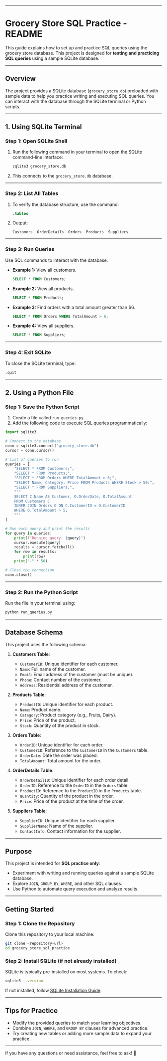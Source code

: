 
---

# Grocery Store SQL Practice - README

This guide explains how to set up and practice SQL queries using the grocery store database. This project is designed for **testing and practicing SQL queries** using a sample SQLite database.

---

## **Overview**

The project provides a SQLite database (`grocery_store.db`) preloaded with sample data to help you practice writing and executing SQL queries. You can interact with the database through the SQLite terminal or Python scripts.

---

## **1. Using SQLite Terminal**

### **Step 1: Open SQLite Shell**
1. Run the following command in your terminal to open the SQLite command-line interface:
   ```bash
   sqlite3 grocery_store.db
   ```
2. This connects to the `grocery_store.db` database.

---

### **Step 2: List All Tables**
1. To verify the database structure, use the command:
   ```sql
   .tables
   ```
2. Output:
   ```
   Customers  OrderDetails  Orders  Products  Suppliers
   ```

---

### **Step 3: Run Queries**
Use SQL commands to interact with the database.

- **Example 1:** View all customers.
  ```sql
  SELECT * FROM Customers;
  ```
- **Example 2:** View all products.
  ```sql
  SELECT * FROM Products;
  ```
- **Example 3:** Find orders with a total amount greater than $6.
  ```sql
  SELECT * FROM Orders WHERE TotalAmount > 6;
  ```
- **Example 4:** View all suppliers.
  ```sql
  SELECT * FROM Suppliers;
  ```

---

### **Step 4: Exit SQLite**
To close the SQLite terminal, type:
```bash
.quit
```

---

## **2. Using a Python File**

### **Step 1: Save the Python Script**
1. Create a file called `run_queries.py`.
2. Add the following code to execute SQL queries programmatically:

```python
import sqlite3

# Connect to the database
conn = sqlite3.connect("grocery_store.db")
cursor = conn.cursor()

# List of queries to run
queries = [
    "SELECT * FROM Customers;",
    "SELECT * FROM Products;",
    "SELECT * FROM Orders WHERE TotalAmount > 6;",
    "SELECT Name, Category, Price FROM Products WHERE Stock > 50;",
    "SELECT * FROM Suppliers;",
    """
    SELECT C.Name AS Customer, O.OrderDate, O.TotalAmount
    FROM Customers C
    INNER JOIN Orders O ON C.CustomerID = O.CustomerID
    WHERE O.TotalAmount > 5;
    """
]

# Run each query and print the results
for query in queries:
    print(f"Running query: {query}")
    cursor.execute(query)
    results = cursor.fetchall()
    for row in results:
        print(row)
    print("-" * 50)

# Close the connection
conn.close()
```

---

### **Step 2: Run the Python Script**
Run the file in your terminal using:
```bash
python run_queries.py
```

---

## **Database Schema**

This project uses the following schema:

1. **Customers Table**:
   - `CustomerID`: Unique identifier for each customer.
   - `Name`: Full name of the customer.
   - `Email`: Email address of the customer (must be unique).
   - `Phone`: Contact number of the customer.
   - `Address`: Residential address of the customer.

2. **Products Table**:
   - `ProductID`: Unique identifier for each product.
   - `Name`: Product name.
   - `Category`: Product category (e.g., Fruits, Dairy).
   - `Price`: Price of the product.
   - `Stock`: Quantity of the product in stock.

3. **Orders Table**:
   - `OrderID`: Unique identifier for each order.
   - `CustomerID`: Reference to the `CustomerID` in the `Customers` table.
   - `OrderDate`: Date the order was placed.
   - `TotalAmount`: Total amount for the order.

4. **OrderDetails Table**:
   - `OrderDetailID`: Unique identifier for each order detail.
   - `OrderID`: Reference to the `OrderID` in the `Orders` table.
   - `ProductID`: Reference to the `ProductID` in the `Products` table.
   - `Quantity`: Quantity of the product in the order.
   - `Price`: Price of the product at the time of the order.

5. **Suppliers Table**:
   - `SupplierID`: Unique identifier for each supplier.
   - `SupplierName`: Name of the supplier.
   - `ContactInfo`: Contact information for the supplier.

---

## **Purpose**

This project is intended for **SQL practice only**:
- Experiment with writing and running queries against a sample SQLite database.
- Explore `JOIN`, `GROUP BY`, `WHERE`, and other SQL clauses.
- Use Python to automate query execution and analyze results.

---

## **Getting Started**

### **Step 1: Clone the Repository**
Clone this repository to your local machine:
```bash
git clone <repository-url>
cd grocery_store_sql_practice
```

### **Step 2: Install SQLite (if not already installed)**
SQLite is typically pre-installed on most systems. To check:
```bash
sqlite3 --version
```
If not installed, follow [SQLite Installation Guide](https://www.sqlite.org/download.html).

---

## **Tips for Practice**
- Modify the provided queries to match your learning objectives.
- Combine `JOIN`, `WHERE`, and `GROUP BY` clauses for advanced practice.
- Try creating new tables or adding more sample data to expand your practice.

---

If you have any questions or need assistance, feel free to ask! 🚀